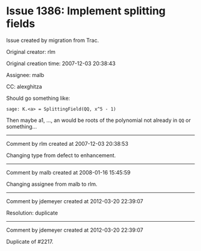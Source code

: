 # Issue 1386: Implement splitting fields

Issue created by migration from Trac.

Original creator: rlm

Original creation time: 2007-12-03 20:38:43

Assignee: malb

CC:  alexghitza

Should go something like:

```
sage: K.<a> = SplittingField(QQ, x^5 - 1)
```

Then maybe a1, ..., an would be roots of the polynomial not already in `QQ` or something...


---

Comment by rlm created at 2007-12-03 20:38:53

Changing type from defect to enhancement.


---

Comment by malb created at 2008-01-16 15:45:59

Changing assignee from malb to rlm.


---

Comment by jdemeyer created at 2012-03-20 22:39:07

Resolution: duplicate


---

Comment by jdemeyer created at 2012-03-20 22:39:07

Duplicate of #2217.
